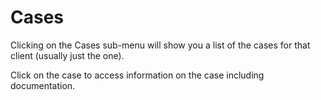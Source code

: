 # Cases

Clicking on the Cases sub-menu will show you a list of the cases for that client \(usually just the one\).

Click on the case to access information on the case including documentation.

